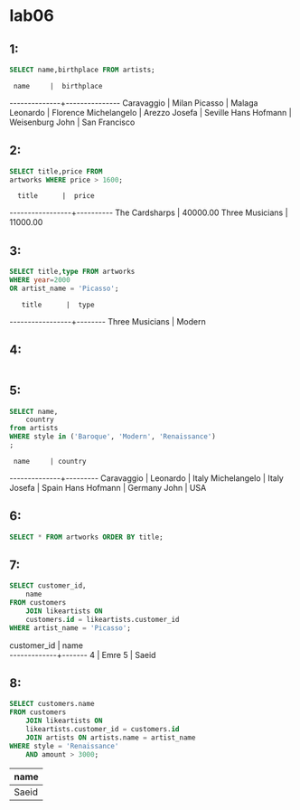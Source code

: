 # lab06

## 1:

```sql
SELECT name,birthplace FROM artists;
```
     name     |  birthplace   
--------------+---------------
 Caravaggio   | Milan
 Picasso      | Malaga
 Leonardo     | Florence
 Michelangelo | Arezzo
 Josefa       | Seville
 Hans Hofmann | Weisenburg
 John         | San Francisco

 
## 2:

```sql
SELECT title,price FROM 
artworks WHERE price > 1600;
```

      title      |  price   
-----------------+----------
 The Cardsharps  | 40000.00
 Three Musicians | 11000.00
 
## 3:

```sql
SELECT title,type FROM artworks 
WHERE year=2000 
OR artist_name = 'Picasso';
```
       title      |  type  
-----------------+--------
 Three Musicians | Modern

## 4:

```sql

```
## 5:

```sql
SELECT name,
    country
from artists
WHERE style in ('Baroque', 'Modern', 'Renaissance')
;
``` 
     name     | country 
--------------+---------
 Caravaggio   | 
 Leonardo     | Italy
 Michelangelo | Italy
 Josefa       | Spain
 Hans Hofmann | Germany
 John         | USA

## 6:

```sql
SELECT * FROM artworks ORDER BY title;
```

## 7:

```sql
SELECT customer_id,
    name
FROM customers
    JOIN likeartists ON 
    customers.id = likeartists.customer_id
WHERE artist_name = 'Picasso';
```
 customer_id | name  
-------------+-------
           4 | Emre
           5 | Saeid

## 8:

```sql
SELECT customers.name
FROM customers
    JOIN likeartists ON 
    likeartists.customer_id = customers.id
    JOIN artists ON artists.name = artist_name
WHERE style = 'Renaissance'
    AND amount > 3000;
```
| name  |
|-------|
| Saeid|